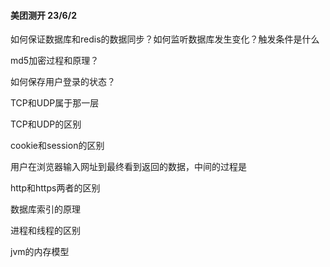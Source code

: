 #### 美团测开 23/6/2
如何保证数据库和redis的数据同步？如何监听数据库发生变化？触发条件是什么

md5加密过程和原理？

如何保存用户登录的状态？

TCP和UDP属于那一层

TCP和UDP的区别

cookie和session的区别 

用户在浏览器输入网址到最终看到返回的数据，中间的过程是

http和https两者的区别

数据库索引的原理

进程和线程的区别

jvm的内存模型

